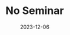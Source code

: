 ---
layout: post
title: No Seminar
speaker: 
date: 2023-12-06
categories: learnalco2324
published: true
show-date: true
---